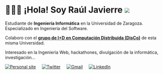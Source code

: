 # 👨🏽‍💻 ¡Hola! Soy Raúl Javierre ![](https://komarev.com/ghpvc/?username=javierreraul&color=blue)


Estudiante de **Ingeniería Informática** en la Universidad de Zaragoza. Especializado en Ingeniería del Software. 

Colaboro con el <a href="http://webdiis.unizar.es/DISCO/">**grupo de I+D en Computación Distribuida (DisCo)**</a> de esta misma Universidad.

Interesado en la Ingeniería Web, hackathones, divulgación de la informática, investigación...

<a href="https://rauljavierre.github.io/"><img src="https://img.shields.io/website?style=for-the-badge&url=https%3A%2F%2Frauljavierre.github.io%2F" alt="Personal site"></a> &nbsp; &nbsp;
<a href="https://twitter.com/rauljavierre"><img src="https://img.shields.io/badge/Twitter-1DA1F2?style=for-the-badge&logo=twitter&logoColor=white" alt="Twitter"></a> &nbsp; &nbsp;
<a href="mailto:javierreraul@gmail.com"><img src="https://img.shields.io/badge/Gmail-D14836?style=for-the-badge&logo=gmail&logoColor=white" alt="Gmail"></a> &nbsp; &nbsp;
<a href="https://www.linkedin.com/in/raul-javierre/"><img src="https://img.shields.io/badge/LinkedIn-0077B5?style=for-the-badge&logo=linkedin&logoColor=white" alt="LinkedIn"></a>
